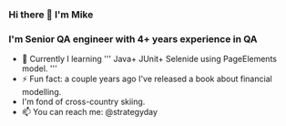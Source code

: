 ### Hi there 👋 I'm Mike 

### I'm Senior QA engineer with 4+ years experience in QA
- 🌱 Currently I learning 
'''
          Java+
          JUnit+
          Selenide 
          using PageElements model.
'''
- ⚡ Fun fact: a couple years ago I've released a book about financial modelling.
-   I'm fond of cross-country skiing.
- 📫 You can reach me: @strategyday

<!--
**QAtester-MM/QAtester-MM** is a ✨ _special_ ✨ repository because its `README.md` (this file) appears on your GitHub profile.

Here are some ideas to get you started:

- 🔭 I’m currently working on ...
- 🌱 I’m currently learning Java+JUnit+Selenide with PageElements model
- 👯 I’m looking to collaborate on ...
- 🤔 I’m looking for help with ...
- 💬 Ask me about ...
- 📫 How to reach me: ...
- 😄 Pronouns: ...
- ⚡ Fun fact: ...
-->
